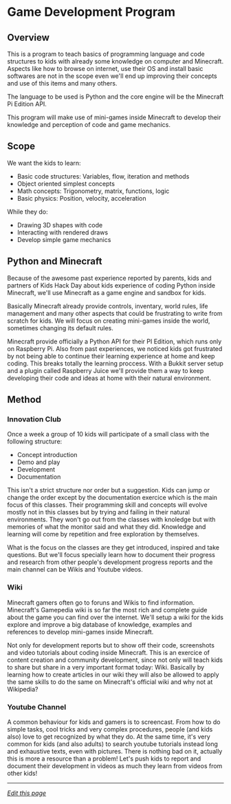 # Game Development Program

## Overview

This is a program to teach basics of programming language and code structures to kids with already some knowledge on computer and Minecraft. Aspects like how to browse on internet, use their OS and install basic softwares are not in the scope even we'll end up improving their concepts and use of this items and many others.

The language to be used is Python and the core engine will be the Minecraft Pi Edition API.

This program will make use of mini-games inside Minecraft to develop their knowledge and perception
of code and game mechanics.

## Scope

We want the kids to learn:

- Basic code structures: Variables, flow, iteration and methods
- Object oriented simplest concepts
- Math concepts: Trigonometry, matrix, functions, logic
- Basic physics: Position, velocity, acceleration

While they do:

- Drawing 3D shapes with code
- Interacting with rendered draws
- Develop simple game mechanics

## Python and Minecraft

Because of the awesome past experience reported by parents, kids and partners of Kids Hack Day about kids experience of coding Python inside Minecraft, we'll use Minecraft as a game engine and sandbox for kids.

Basically Minecraft already provide controls, inventary, world rules, life management and many other aspects that could be frustrating to write from scratch for kids. We will focus on creating mini-games inside the world, sometimes changing its default rules.

Minecraft provide officially a Python API for their PI Edition, which runs only on Raspberry Pi. Also from past experiences, we noticed kids got frustrated by not being able to continue their learning experience at home and keep coding. This breaks totally the learning proccess. With a Bukkit server setup and a plugin called Raspberry Juice we'll provide them a way to keep developing their code and ideas at home with their natural environment.

## Method

### Innovation Club

Once a week a group of 10 kids will participate of a small class with the following structure:

- Concept introduction
- Demo and play
- Development
- Documentation

This isn't a strict structure nor order but a suggestion. Kids can jump or change the order except by the documentation exercice which is the main focus of this classes. Their programming skill and concepts will evolve mostly not in this classes but by trying and failing in their natural environments. They won't go out from the classes with knoledge but with memories of what the monitor said and what they did. Knowledge and learning will come by repetition and free exploration by themselves.

What is the focus on the classes are they get introduced, inspired and take questions. But we'll focus specially learn how to document their progress and research from other people's development progress reports and the main channel can be Wikis and Youtube videos.

### Wiki

Minecraft gamers often go to foruns and Wikis to find information. Minecraft's Gamepedia wiki is so far the most rich and complete guide about the game you can find over the internet. We'll setup a wiki for the kids explore and improve a big database of knowledge, examples and references to develop mini-games inside Minecraft.

Not only for development reports but to show off their code, screenshots and video tutorials about coding inside Minecraft. This is an exercice of content creation and community development, since not only will teach kids to share but share in a very important format today: Wiki. Basically by learning how to create articles in our wiki they will also be allowed to apply the same skills to do the same on Minecraft's official wiki and why not at Wikipedia?

### Youtube Channel

A common behaviour for kids and gamers is to screencast. From how to do simple tasks, cool tricks and very complex procedures, people (and kids also) love to get recognized by what they do. At the same time, it's very common for kids (and also adults) to search youtube tutorials instead long and exhaustive texts, even with pictures. There is nothing bad on it, actually this is more a resource than a problem! Let's push kids to report and document their development in videos as much they learn from videos from other kids!

------
*[Edit this page](https://github.com/KidsHackDay/wiki/edit/gh-pages/programs/game-development.md)*
